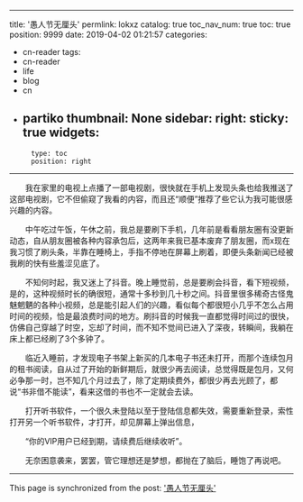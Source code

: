 
---
title: '愚人节无厘头'
permlink: lokxz
catalog: true
toc_nav_num: true
toc: true
position: 9999
date: 2019-04-02 01:21:57
categories:
- cn-reader
tags:
- cn-reader
- life
- blog
- cn
- partiko
thumbnail: None
sidebar:
    right:
        sticky: true
widgets:
    -
        type: toc
        position: right
---


<html>
<p>　　我在家里的电视上点播了一部电视剧，很快就在手机上发现头条也给我推送了这部电视剧，它不但偷窥了我看的内容，而且还“顺便”推荐了些它认为我可能很感兴趣的内容。</p>
<p>　　中午吃过午饭，午休之前，我总是要刷下手机，几年前是看看朋友圈有没更新动态，自从朋友圈被各种内容承包后，这两年来我已基本废弃了朋友圈，而x现在我​习惯了刷头条，半靠在睡椅上，手指不停地在屏幕上刷着，即便头条新闻已经被我刷的快有些羞涩见底了。</p>
<p>　　不知何时起，我又迷上了抖音。晚上睡觉前，总是要刷会抖音，看下短视频，是的，这种视频时长的确很短，通常十多秒到几十秒之间。抖音里很多稀奇古怪鬼魅魍魉的各种小视频，​总是能引起人们的兴趣，看似每个都很短小几乎不怎么占用时间的视频，恰是最浪费时间的地方。刷抖音的时候我一直都觉得时间过的很快，仿佛自己穿越了时空，忘却了时间，而不知不觉间已进入了深夜，转瞬间，我躺在床上都已经刷了3个多钟了。</p>
<p>　　​临近入睡前，才发现电子书架上新买的几本电子书还未打开，而那个连续包月的租书阅读，自从过了开始的新鲜期后，就很少再去阅读，总觉得既是包月，又何必争那一时，岂不知几个月过去了，除了定期续费外，都很少再去光顾了，都说“书非借不能读”，看来这借的书也不一定就会去读。</p>
<p>　　​打开听书软件，一个很久未登陆以至于登陆信息都失效，需要重新登录，索性打开另一个听书软件，才打开，却见屏幕上弹出信息，</p>
<p>　　“你的VIP用户已经到期，请续费后继续收听”。​</p>
<p>　　无奈困意袭来，罢罢，管它理想还是梦想，都抛在了脑后，睡饱了再说吧。</p>
</html>

- - -

This page is synchronized from the post: ['愚人节无厘头'](https://steemit.com/@rivalhw/lokxz)
